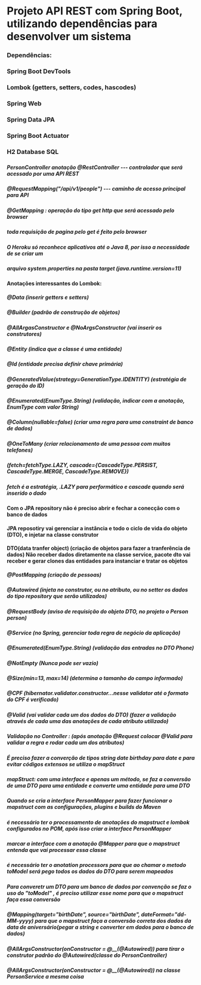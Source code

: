# Projeto API REST com Spring Boot, utilizando dependências para desenvolver um sistema


### Dependências:
### Spring Boot DevTools
### Lombok (getters, setters, codes, hascodes)
### Spring Web
### Spring Data JPA
### Spring Boot Actuator
### H2 Database SQL

#####
##### PersonController anotação @RestController --- controlador que será acessado por uma API REST
#####                           @RequestMapping("/api/v1/people") --- caminho de acesso principal para API
#####
##### @GetMapping : operação do tipo get http que será acessado pelo browser
#####              toda requisição de pagina pelo get é feito pelo browser
#####
##### O Heroku só reconhece aplicativos até o Java 8, por isso a necessidade de se criar um 
##### arquivo system.properties na pasta target (java.runtime.version=11)
#####
#### Anotações interessantes do Lombok:
##### @Data (inserir getters e setters)
##### @Builder (padrão de construção de objetos)
##### @AllArgasConstructor e @NoArgsConstructor (vai inserir os construtores)
#####
##### @Entity (indica que a classe é uma entidade)
##### @Id (entidade precisa definir chave primária)
##### @GeneratedValue(strategy=GenerationType.IDENTITY) (estratégia de geração do ID)
##### @Enumerated(EnumType.String) (validação, indicar com a anotação, EnumType com valor String)
##### @Column(nullable=false) (criar uma regra para uma constraint de banco de dados)
##### @OneToMany (criar relacionamento de uma pessoa com muitos telefones)
##### (fetch=fetchType.LAZY, cascade={CascadeType.PERSIST, CascadeType.MERGE, CascadeType.REMOVE})
##### fetch é a estratégia, .LAZY para performático e cascade quando será inserido o dado
####
#### Com o JPA repository não é preciso abrir e fechar a conecção com o banco de dados
#### JPA reposotiry vai gerenciar a instância e todo o ciclo de vida do objeto (DTO), e injetar na classe construtor
#### DTO(data tranfer object) (criação de objetos para fazer a tranferência de dados) Não receber dados diretamente na classe service, pacote dto vai receber e gerar clones das entidades para instanciar e tratar os objetos
####
##### @PostMapping (criação de pessoas)
##### @Autowired (injeta no construtor, ou no atributo, ou no setter os dados do tipo repository que serão utilizados)
##### @RequestBody (aviso de requisição do objeto DTO, no projeto o Person person)
##### @Service (no Spring, gerenciar toda regra de negócio da aplicação)
##### @Enumerated(EnumType.String) (validação das entradas no DTO Phone)
##### @NotEmpty (Nunca pode ser vazio)
##### @Size(min=13, max=14)  (determina o tamanho do campo informado)
##### @CPF (hibernator.validator.constructor...nesse validator até o formato do CPF é verificado)
##### @Valid (vai validar cada um dos dados do DTO) (fazer a validação através de cada uma das anotações de cada atributo utilizado)
##### Validação no Controller : (após anotação @Request colocar @Valid para validar a regra e rodar cada um dos atributos)
#####
##### É preciso fazer a converção de tipos string date birthday para date e para evitar códigos extensos se utiliza o mapStruct
##### mapStruct: com uma interface e apenas um método, se faz a conversão de uma DTO para uma entidade e converte uma entidade para uma DTO
##### Quando se cria a interface PersonMapper para fazer funcionar o mapstruct com as configurações, plugins e builds do Maven
##### é necessário ter o processamento de anotações do mapstruct e lombok configurados no POM, após isso criar a interface PersonMapper
##### marcar a interface com a anotação @Mapper para que o mapstruct entenda que vai processar essa classe
##### é necessário ter o anotation processors para que ao chamar o metodo toModel será pego todos os dados do DTO para serem mapeados
##### Para converetr um DTO para um banco de dados por convenção se faz o uso do "toModel" , é preciso utilizar esse nome para que o mapstruct faça essa conversão
##### @Mapping(target="birthDate", source="birthDate", dateFormat="dd-MM-yyyy) para que o mapstruct faça a conversão correta dos dados da data de aniversário(pegar a string e converter em dados para o banco de dados)
#####
##### @AllArgsConstructor(onConstructor = @__(@Autowired)) para tirar o construtor padrão do @Autowired(classe do PersonController)
##### @AllArgsConstructor(onConstructor = @__(@Autowired)) na classe PersonService a mesma coisa


